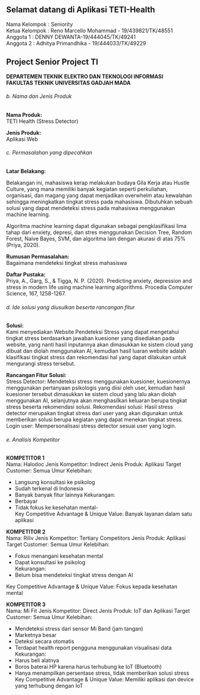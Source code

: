 ## Selamat datang di Aplikasi TETI-Health 

Nama Kelompok : Seniority  
Ketua Kelompok : Reno Marcello Mohammad - 19/439821/TK/48551  
Anggota 1 : DENNY DEWANTA-19/444045/TK/49241  
Anggota 2 : Adhitya Primandhika - 19/444033/TK/49229  

## Project Senior Project TI

**DEPARTEMEN TEKNIK ELEKTRO DAN TEKNOLOGI INFORMASI  
FAKULTAS TEKNIK UNIVERSITAS GADJAH MADA**

###### b.	Nama dan Jenis Produk
**Nama Produk:**  
TETI Health (Stress Detector)

**Jenis Produk:**  
Aplikasi Web


###### c.	Permasalahan yang dipecahkan
**Latar Belakang:**  

Belakangan ini, mahasiswa kerap melakukan budaya Gila Kerja atau Hustle Culture, yang mana memiliki banyak kegiatan seperti perkuliahan, organisasi, dan magang yang dapat menjadikan overwhelm atau kewalahan sehingga meningkatkan tingkat stress pada mahasiswa. Dibutuhkan sebuah solusi yang dapat mendeteksi stress pada mahasiswa menggunakan machine learning.

Algoritma machine learning dapat digunakan sebagai pengklasifikasi lima tahap dari enxiety, depresi, dan stres menggunakan Decision Tree, Random Forest, Naive Bayes, SVM, dan algoritma lain dengan akurasi di atas 75% (Priya, 2020).


**Rumusan Permasalahan:**  
Bagaimana mendeteksi tingkat stress mahasiswa

**Daftar Pustaka:**  
Priya, A., Garg, S., & Tigga, N. P. (2020). Predicting anxiety, depression and stress in modern life using machine learning algorithms. Procedia Computer Science, 167, 1258-1267.


###### d.	Ide solusi yang diusulkan beserta rancangan fitur
**Solusi:**  
Kami menyediakan Website Pendeteksi Stress yang dapat mengetahui tingkat stress berdasarkan jawaban kuesioner yang disediakan pada website, yang nanti hasil inputannya akan dimasukkan ke sistem cloud yang dibuat dan diolah menggunakan AI, kemudian hasil luaran website adalah klasifikasi tingkat stress dan rekomendasi hal yang dapat dilakukan untuk mengurangi stress tersebut.

**Rancangan Fitur Solusi:**  
Stress Detector:	Mendeteksi stress menggunakan kuesioner, kuesionernya menggunakan pertanyaan psikologis yang diisi oleh user, kemudian hasil kuesioner tersebut dimasukkan ke sistem cloud yang lalu akan diolah menggunakan AI, selanjutnya akan menghasilkan keluaran berupa tingkat stress beserta rekomendasi solusi.
Rekomendasi solusi:	Hasil stress detector merupakan tingkat stress dari user yang akan digunakan untuk memberikan solusi berupa kegiatan yang dapat menekan tingkat stress.
Login user: Mempersonalisasi stress detector sesuai user yang login.

###### e.	Analisis Kompetitor 

**KOMPETITOR 1**  
Nama: Halodoc
Jenis Kompetitor: Indirect
Jenis Produk: Aplikasi
Target Customer: Semua Umur
Kelebihan:
-	Langsung konsultasi ke psikolog
-	Sudah terkenal di Indonesia
-	Banyak banyak fitur lainnya	
Kekurangan:
-	Berbayar
-	Tidak fokus ke kesehatan mental-	
Key Competitive Advantage & Unique Value:
Banyak layanan dalam satu aplikasi

**KOMPETITOR 2**  
Nama: Riliv
Jenis Kompetitor: Tertiary Competitors
Jenis Produk: Aplikasi
Target Customer: Semua Umur 
Kelebihan:
-	Fokus menangani kesehatan mental
-	Dapat konsultasi ke psikolog	
Kekurangan:
-	Belum bisa mendeteksi tingkat stress dengan AI

Key Competitive Advantage & Unique Value:
Fokus kepada kesehatan mental

**KOMPETITOR 3**  
Nama: Mi Fit
Jenis Kompetitor: Direct
Jenis Produk: IoT dan Aplikasi
Target Customer: Semua Umur
Kelebihan:
-	Mendeteksi stress dari sensor Mi Band (jam tangan)
-	Marketnya besar
-	Deteksi secara otomatis
-	Terdapat health report pengguna menggunakan visualisasi data	
Kekurangan:
-	Harus beli alatnya
-	Boros baterai HP karena harus terhubung ke IoT (Bluetooth)
-	Hanya menampilkan persentase stress, tidak memberikan solusi stress
Key Competitive Advantage & Unique Value:
Memiliki aplikasi dan device yang terhubung dengan IoT
